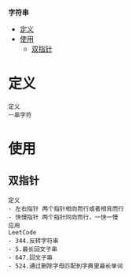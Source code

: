 **字符串**
- [定义](#定义)
- [使用](#使用)
  - [双指针](#双指针)
 
# 定义 #
```
定义
一串字符
```

# 使用 #
## 双指针 ##
```
定义  
- 左右指针 两个指针相向而行或者相背而行
- 快慢指针 两个指针同向而行，一快一慢
应用  
LeetCode
- 344.反转字符串
- 5.最长回文子串
- 647.回文子串
- 524.通过删除字母匹配到字典里最长单词
```
